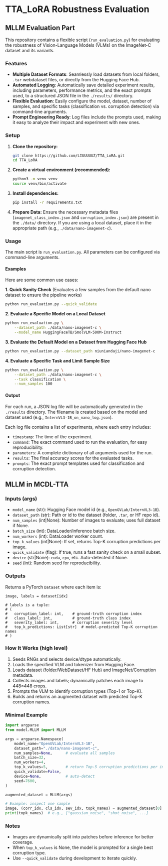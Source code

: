 # TTA_LoRA Robustness Evaluation

## MLLM Evaluation Part
This repository contains a flexible script (`run_evaluation.py`) for evaluating the robustness of Vision-Language Models (VLMs) on the ImageNet-C dataset and its variants.

### Features

- **Multiple Dataset Formats**: Seamlessly load datasets from local folders, `.tar` webdataset files, or directly from the Hugging Face Hub.
- **Automated Logging**: Automatically save detailed experiment results, including parameters, performance metrics, and the exact prompts used, to a structured JSON file in the `./results/` directory.
- **Flexible Evaluation**: Easily configure the model, dataset, number of samples, and specific tasks (classification vs. corruption detection) via command-line arguments.
- **Prompt Engineering Ready**: Log files include the prompts used, making it easy to analyze their impact and experiment with new ones.

### Setup

1.  **Clone the repository:**
    ```bash
    git clone https://github.com/LIUUUUUZ/TTA_LoRA.git
    cd TTA_LoRA
    ```

2.  **Create a virtual environment (recommended):**
    ```bash
    python3 -m venv venv
    source venv/bin/activate
    ```

3.  **Install dependencies:**
    ```bash
    pip install -r requirements.txt
    ```

4.  **Prepare Data:**
    Ensure the necessary metadata files (`imagenet_class_index.json` and `corruption_index.json`) are present in the `./data/` directory. If you are using a local dataset, place it in the appropriate path (e.g., `./data/nano-imagenet-c`).

### Usage

The main script is `run_evaluation.py`. All parameters can be configured via command-line arguments.

#### Examples

Here are some common use cases:

**1. Quick Sanity Check**
(Evaluates a few samples from the default nano dataset to ensure the pipeline works)
```bash
python run_evaluation.py --quick_validate
```

**2. Evaluate a Specific Model on a Local Dataset**
```bash
python run_evaluation.py \
    --dataset_path ./data/nano-imagenet-c \
    --model_name HuggingFaceTB/SmolVLM-500M-Instruct
```

**3. Evaluate the Default Model on a Dataset from Hugging Face Hub**
```bash
python run_evaluation.py --dataset_path niuniandaji/nano-imagenet-c
```

**4. Evaluate a Specific Task and Limit Sample Size**
```bash
python run_evaluation.py \
    --dataset_path ./data/nano-imagenet-c \
    --task classification \
    --num_samples 100
```

#### Output

For each run, a JSON log file will be automatically generated in the `./results` directory. The filename is created based on the model and dataset used (e.g., `InternVL3-1B_on_nano_log.json`).

Each log file contains a list of experiments, where each entry includes:
- `timestamp`: The time of the experiment.
- `command`: The exact command used to run the evaluation, for easy reproducibility.
- `parameters`: A complete dictionary of all arguments used for the run.
- `results`: The final accuracy scores for the evaluated tasks.
- `prompts`: The exact prompt templates used for classification and corruption detection.

## MLLM in MCDL-TTA

### Inputs (args)
- `model_name` (str): Hugging Face model id (e.g., `OpenGVLab/InternVL3-1B`).
- `dataset_path` (str): Path or id to the dataset (folder, `.tar`, or HF repo id).
- `num_samples` (int|None): Number of images to evaluate; uses full dataset if None.
- `batch_size` (int): DataLoader/inference batch size.
- `num_workers` (int): DataLoader worker count.
- `top_k_values` (int|None): If set, returns Top-K corruption predictions per image.
- `quick_validate` (flag): If true, runs a fast sanity check on a small subset.
- `device` (str|None): `cuda`, `cpu`, etc. Auto-detected if None.
- `seed` (int): Random seed for reproducibility.

### Outputs
Returns a PyTorch `Dataset` where each item is:
```
image, labels = dataset[idx]

# labels is a tuple:
# (
#   corruption_label: int,    # ground-truth corruption index
#   class_label: int,         # ground-truth class index
#   severity_label: int,      # corruption severity level
#   top_k_predictions: List[str]  # model-predicted Top-K corruption names
# )
```

### How It Works (high level)
1. Seeds RNGs and selects device/dtype automatically.
2. Loads the specified VLM and tokenizer from Hugging Face.
3. Loads dataset (folder/WebDataset/HF Hub) and ImageNet/Corruption metadata.
4. Collects images and labels; dynamically patches each image to 448×448 crops.
5. Prompts the VLM to identify corruption types (Top-1 or Top-K).
6. Builds and returns an augmented dataset with predicted Top-K corruption names.

### Minimal Example
```python
import argparse
from model.MLLM import MLLM

args = argparse.Namespace(
    model_name="OpenGVLab/InternVL3-1B",
    dataset_path="./data/nano-imagenet-c",
    num_samples=None,      # evaluate all samples
    batch_size=32,
    num_workers=4,
    top_k_values=5,        # return Top-5 corruption predictions per image
    quick_validate=False,
    device=None,           # auto-detect
    seed=7600,
)

augmented_dataset = MLLM(args)

# Example: inspect one sample
image, (corr_idx, cls_idx, sev_idx, topk_names) = augmented_dataset[0]
print(topk_names)  # e.g., ["gaussian_noise", "shot_noise", ...]
```

### Notes
- Images are dynamically split into patches before inference for better coverage.
- When `top_k_values` is None, the model is prompted for a single best corruption type.
- Use `--quick_validate` during development to iterate quickly.
